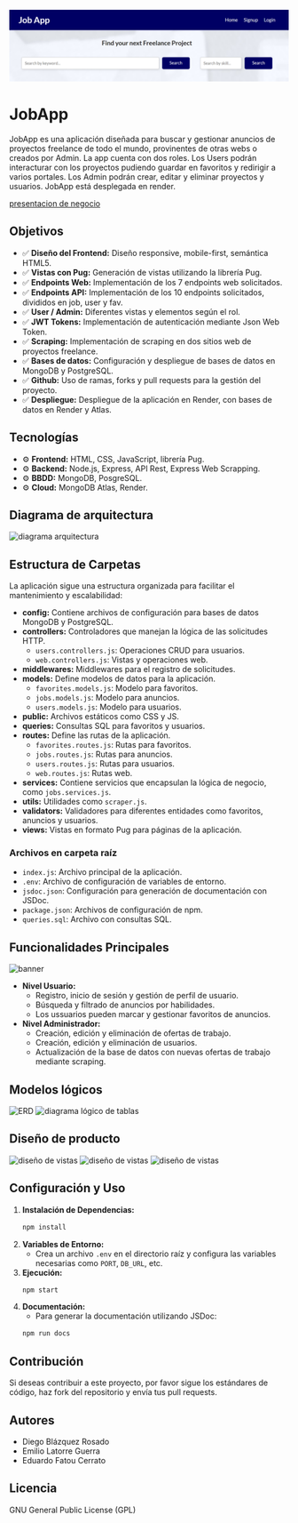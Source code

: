 ![portada](public/assets/JobApp.png)
# JobApp
JobApp es una aplicación diseñada para buscar y gestionar anuncios de proyectos freelance de todo el mundo, provinentes de otras webs o creados por Admin. La app cuenta con dos roles. Los Users podrán interacturar con los proyectos pudiendo guardar en favoritos y redirigir a varios portales. Los Admin podrán crear, editar y eliminar proyectos y usuarios. JobApp está desplegada en render.

[presentacion de negocio](https://www.canva.com/design/DAGJyoC0uiI/qm-zwJaakfXQAHNhzuGZ0A/view?utm_content=DAGJyoC0uiI&utm_campaign=designshare&utm_medium=link&utm_source=editor "presentacion de negocio")

## Objetivos
- ✅ **Diseño del Frontend:** Diseño responsive, mobile-first, semántica HTML5.
- ✅ **Vistas con Pug:** Generación de vistas utilizando la librería Pug.
- ✅ **Endpoints Web:**  Implementación de los 7 endpoints web solicitados.
- ✅ **Endpoints API:**  Implementación de los 10 endpoints solicitados, divididos en job, user y fav.
- ✅ **User / Admin:** Diferentes vistas y elementos según el rol.
- ✅ **JWT Tokens:**  Implementación de autenticación mediante Json Web Token.
- ✅ **Scraping:**  Implementación de scraping en dos sitios web de proyectos freelance.
- ✅ **Bases de datos:**  Configuración y despliegue de bases de datos en MongoDB y PostgreSQL.
- ✅ **Github:** Uso de ramas, forks y pull requests para la gestión del proyecto.
- ✅ **Despliegue:** Despliegue de la aplicación en Render, con bases de datos en Render y Atlas.

## Tecnologías
- ⚙️ **Frontend:** HTML, CSS, JavaScript, librería Pug.
- ⚙️ **Backend:** Node.js, Express, API Rest, Express Web Scrapping.
- ⚙️ **BBDD:** MongoDB, PosgreSQL.
- ⚙️ **Cloud:** MongoDB Atlas, Render.

## Diagrama de arquitectura
![diagrama arquitectura](<public/assets/Diagrama de arquitectura.drawio.png>)









## Estructura de Carpetas
La aplicación sigue una estructura organizada para facilitar el mantenimiento y escalabilidad:
- **config:** Contiene archivos de configuración para bases de datos MongoDB y PostgreSQL.
- **controllers:** Controladores que manejan la lógica de las solicitudes HTTP.
  - `users.controllers.js`: Operaciones CRUD para usuarios.
  - `web.controllers.js`: Vistas y operaciones web.
- **middlewares:** Middlewares para el registro de solicitudes.
- **models:** Define modelos de datos para la aplicación.
  - `favorites.models.js`: Modelo para favoritos.
  - `jobs.models.js`: Modelo para anuncios.
  - `users.models.js`: Modelo para usuarios.
- **public:** Archivos estáticos como CSS y JS.
- **queries:** Consultas SQL para favoritos y usuarios.
- **routes:** Define las rutas de la aplicación.
  - `favorites.routes.js`: Rutas para favoritos.
  - `jobs.routes.js`: Rutas para anuncios.
  - `users.routes.js`: Rutas para usuarios.
  - `web.routes.js`: Rutas web.
- **services:** Contiene servicios que encapsulan la lógica de negocio, como `jobs.services.js`.
- **utils:** Utilidades como `scraper.js`.
- **validators:** Validadores para diferentes entidades como favoritos, anuncios y usuarios.
- **views:** Vistas en formato Pug para páginas de la aplicación.
### Archivos en carpeta raíz
- `index.js`: Archivo principal de la aplicación.
- `.env`: Archivo de configuración de variables de entorno.
- `jsdoc.json`: Configuración para generación de documentación con JSDoc.
- `package.json`: Archivos de configuración de npm.
- `queries.sql`: Archivo con consultas SQL.
## Funcionalidades Principales
![banner](<public/assets/WB-SEO-850x446 (1).png>)
- **Nivel Usuario:**
  - Registro, inicio de sesión y gestión de perfil de usuario.
  - Búsqueda y filtrado de anuncios por habilidades.
  - Los ussuarios pueden marcar y gestionar favoritos de anuncios.
- **Nivel Administrador:**
  - Creación, edición y eliminación de ofertas de trabajo.
  - Creación, edición y eliminación de usuarios.
  - Actualización de la base de datos con nuevas ofertas de trabajo mediante scraping.

## Modelos lógicos
![ERD](public/assets/DIagrama_Entidad_Relación3.jpg)
![diagrama lógico de tablas](<public/assets/JobApp - Diagrama Lógico.png>)
## Diseño de producto
![diseño de vistas](public/assets/JobApp.drawio-1.png)
![diseño de vistas](public/assets/JobApp.drawio-2.png)
![diseño de vistas](public/assets/JobApp.drawio-3.png)
## Configuración y Uso
1. **Instalación de Dependencias:**
   ```bash
   npm install
2. **Variables de Entorno:**
    - Crea un archivo `.env` en el directorio raíz y configura las variables necesarias como `PORT`, `DB_URL`, etc.
3. **Ejecución:**
    ```bash
    npm start
4. **Documentación:**
    - Para generar la documentación utilizando JSDoc:
    ```bash
    npm run docs
## Contribución
Si deseas contribuir a este proyecto, por favor sigue los estándares de código, haz fork del repositorio y envía tus pull requests.
## Autores
- Diego Blázquez Rosado
- Emilio Latorre Guerra
- Eduardo Fatou Cerrato
## Licencia
GNU General Public License (GPL)
